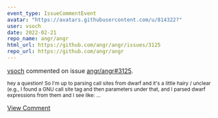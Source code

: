 ```yaml
---
event_type: IssueCommentEvent
avatar: "https://avatars.githubusercontent.com/u/814322?"
user: vsoch
date: 2022-02-21
repo_name: angr/angr
html_url: https://github.com/angr/angr/issues/3125
repo_url: https://github.com/angr/angr
---
```


<a href='https://github.com/vsoch' target='_blank'>vsoch</a> commented on issue <a href='https://github.com/angr/angr/issues/3125' target='_blank'>angr/angr#3125</a>.

<small>hey a question! So I'm up to parsing call sites from dwarf and it's a little hairy / unclear (e.g., I found a GNU call site tag and then parameters under that, and I parsed dwarf expressions from them and I see like:...</small>

<a href='https://github.com/angr/angr/issues/3125' target='_blank'>View Comment</a>